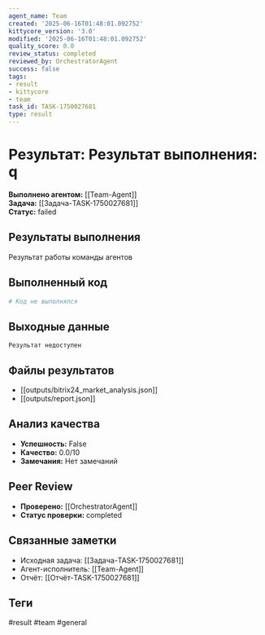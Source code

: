 ```yaml
---
agent_name: Team
created: '2025-06-16T01:48:01.092752'
kittycore_version: '3.0'
modified: '2025-06-16T01:48:01.092752'
quality_score: 0.0
review_status: completed
reviewed_by: OrchestratorAgent
success: false
tags:
- result
- kittycore
- team
task_id: TASK-1750027681
type: result
---
```


# Результат: Результат выполнения: q

**Выполнено агентом:** [[Team-Agent]]  
**Задача:** [[Задача-TASK-1750027681]]  
**Статус:** failed

## Результаты выполнения

Результат работы команды агентов

## Выполненный код
```python
# Код не выполнялся
```

## Выходные данные
```
Результат недоступен
```

## Файлы результатов
- [[outputs/bitrix24_market_analysis.json]]
- [[outputs/report.json]]

## Анализ качества
- **Успешность:** False
- **Качество:** 0.0/10
- **Замечания:** Нет замечаний

## Peer Review
- **Проверено:** [[OrchestratorAgent]]
- **Статус проверки:** completed

## Связанные заметки
- Исходная задача: [[Задача-TASK-1750027681]]
- Агент-исполнитель: [[Team-Agent]]
- Отчёт: [[Отчёт-TASK-1750027681]]

## Теги
#result #team #general
